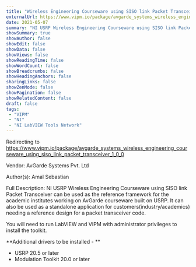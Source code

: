 ```yaml
---
title: "Wireless Engineering Courseware using SISO link Packet Transceiver"
externalUrl: https://www.vipm.io/package/avgarde_systems_wireless_engineering_courseware_using_siso_link_packet_transceiver_1_0_0
date: 2021-05-07
summary: "NI USRP Wireless Engineering Courseware using SISO link Packet Transceiver can be used as the reference framework for the academic institutes working on AvGarde courseware built on USRP. It can also be used as a standalone application for customers(industry/academics) needing a reference design for a packet transceiver code."
showSummary: true
showAuthor: false
showEdit: false
showData: false
showViews: false
showReadingTime: false
showWordCount: false
showBreadcrumbs: false
showHeadingAnchors: false
sharingLinks: false
showZenMode: false
showPagination: false
showRelatedContent: false
draft: false
tags:
 - "VIPM"
 - "NI"
 - "NI LabVIEW Tools Network"
---
```


Redirecting to https://www.vipm.io/package/avgarde_systems_wireless_engineering_courseware_using_siso_link_packet_transceiver_1_0_0

Vendor: AvGarde Systems Pvt. Ltd

Author(s): Amal Sebastian
 
Full Description:
NI USRP Wireless Engineering Courseware using SISO link Packet Transceiver can be used as the reference framework for the academic institutes working on AvGarde courseware built on USRP. It can also be used as a standalone application for customers(industry/academics) needing a reference design for a packet transceiver code.

You will need to run LabVIEW and VIPM with administrator privileges to install the toolkit.

**Additional drivers to be installed - **
- USRP 20.5 or later
- Modulation Toolkit 20.0 or later